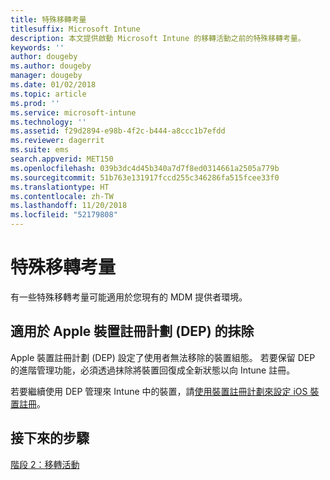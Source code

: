 ```yaml
---
title: 特殊移轉考量
titlesuffix: Microsoft Intune
description: 本文提供啟動 Microsoft Intune 的移轉活動之前的特殊移轉考量。
keywords: ''
author: dougeby
ms.author: dougeby
manager: dougeby
ms.date: 01/02/2018
ms.topic: article
ms.prod: ''
ms.service: microsoft-intune
ms.technology: ''
ms.assetid: f29d2894-e98b-4f2c-b444-a8ccc1b7efdd
ms.reviewer: dagerrit
ms.suite: ems
search.appverid: MET150
ms.openlocfilehash: 039b3dc4d45b340a7d7f8ed0314661a2505a779b
ms.sourcegitcommit: 51b763e131917fccd255c346286fa515fcee33f0
ms.translationtype: HT
ms.contentlocale: zh-TW
ms.lasthandoff: 11/20/2018
ms.locfileid: "52179808"
---
```

# <a name="special-migration-considerations"></a>特殊移轉考量

有一些特殊移轉考量可能適用於您現有的 MDM 提供者環境。

## <a name="wipe-for-apples-device-enrollment-program-dep"></a>適用於 Apple 裝置註冊計劃 (DEP) 的抹除

Apple 裝置註冊計劃 (DEP) 設定了使用者無法移除的裝置組態。 若要保留 DEP 的進階管理功能，必須透過抹除將裝置回復成全新狀態以向 Intune 註冊。

若要繼續使用 DEP 管理來 Intune 中的裝置，請[使用裝置註冊計劃來設定 iOS 裝置註冊](device-enrollment-program-enroll-ios.md)。


## <a name="next-steps"></a>接下來的步驟

[階段 2：移轉活動](migration-guide-campaign.md)
